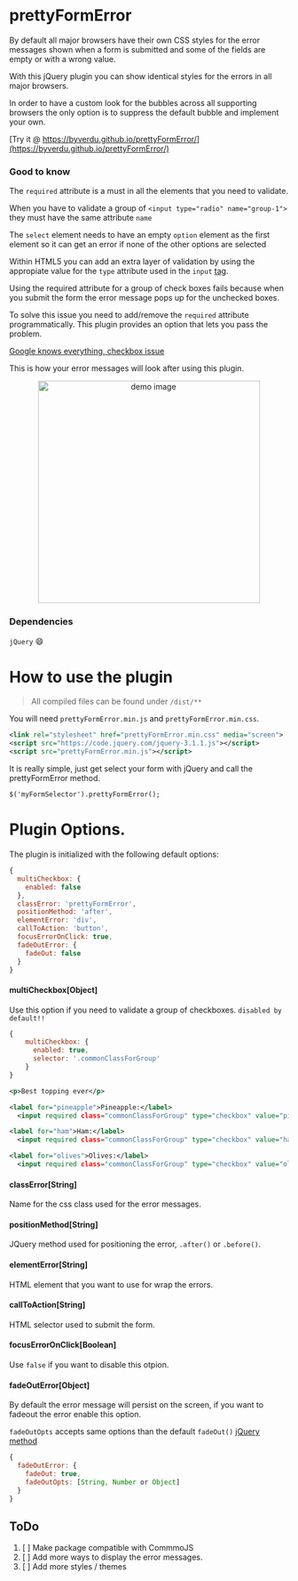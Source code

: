 # prettyFormError

By default all major browsers have their own CSS styles for the error messages shown when a form is submitted and some of the fields are empty or with a wrong value.

With this jQuery plugin you can show identical styles for the errors in all major browsers.

In order to have a custom look for the bubbles across all supporting browsers the only option is to suppress the default bubble and implement your own.

[Try it @ https://byverdu.github.io/prettyFormError/](https://byverdu.github.io/prettyFormError/)

### Good to know

The `required` attribute is a must in all the elements that you need to validate.

When you have to validate a group of `<input type="radio" name="group-1">` they must have the same attribute `name`

The `select` element needs to have an empty `option` element as the first element so it can get an error if none of the other options are selected

Within HTML5 you can add an extra layer of validation by using the appropiate value for the `type` attribute used in the `input` [tag](https://developer.mozilla.org/en-US/docs/Web/HTML/Element/Input).

Using the required attribute for a group of check boxes fails because when you submit the form the error message pops up for the unchecked boxes.

To solve this issue you need to add/remove the `required` attribute programmatically. This plugin provides an option that lets you pass the problem.

[Google knows everything, checkbox issue](https://www.google.co.uk/webhp?sourceid=chrome-instant&ion=1&espv=2&ie=UTF-8#q=required+attribute+multiple+checkbox)

This is how your error messages will look after using this plugin.

<p align="center">
  <img src="https://github.com/byverdu/prettyFormError/raw/master/docs/demo.png" alt="demo image" width="400">
</p>

### Dependencies
`jQuery` :smile:

# How to use the plugin
> All compiled files can be found under `/dist/**`

You will need `prettyFormError.min.js` and `prettyFormError.min.css`.

```xml
<link rel="stylesheet" href="prettyFormError.min.css" media="screen">
<script src="https://code.jquery.com/jquery-3.1.1.js"></script>
<script src="prettyFormError.min.js"></script>  
```

It is really simple, just get select your form with jQuery and call the prettyFormError method.

`$('myFormSelector').prettyFormError();`

# Plugin Options.

The plugin is initialized with the following default options:

```javascript
{
  multiCheckbox: {
    enabled: false
  },
  classError: 'prettyFormError',
  positionMethod: 'after',
  elementError: 'div',
  callToAction: 'button',
  focusErrorOnClick: true,
  fadeOutError: {
    fadeOut: false
  }
}
```
#### multiCheckbox[Object]
Use this option if you need to validate a group of checkboxes.
`disabled by default!!`

```javascript
{
    multiCheckbox: {
      enabled: true,
      selector: '.commonClassForGroup'
    }
}
```
```xml
<p>Best topping ever</p>

<label for="pineapple">Pineapple:</label>
  <input required class="commonClassForGroup" type="checkbox" value="pineapple">

<label for="ham">Ham:</label>
  <input required class="commonClassForGroup" type="checkbox" value="ham">

<label for="olives">Olives:</label>
  <input required class="commonClassForGroup" type="checkbox" value="olives">
```

#### classError[String]
Name for the css class used for the error messages.

#### positionMethod[String]
JQuery method used for positioning the error, `.after()` or `.before()`.

#### elementError[String]
HTML element that you want to use for wrap the errors.

#### callToAction[String]
HTML selector used to submit the form.

#### focusErrorOnClick[Boolean]
Use `false` if you want to disable this otpion.

#### fadeOutError[Object]
By default the error message will persist on the screen, if you want to fadeout the error enable this option.

`fadeOutOpts` accepts same options than the default `fadeOut()` [jQuery method](http://api.jquery.com/fadeout/)

```javascript
{
  fadeOutError: {
    fadeOut: true,
    fadeOutOpts: [String, Number or Object]
  }
}
```

## ToDo

1. [ ] Make package compatible with CommmoJS
1. [ ] Add more ways to display the error messages.
1. [ ] Add more styles / themes
